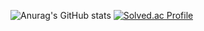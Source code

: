 ![Anurag's GitHub stats](https://github-readme-stats.vercel.app/api?username=pyoya1123&show_icons=true&theme=radical)
[![Solved.ac Profile](http://mazassumnida.wtf/api/v2/generate_badge?boj=tjdvyzl12)](https://solved.ac/tjdvyzl12/)
